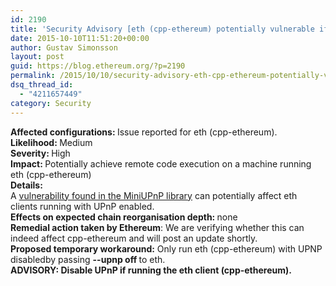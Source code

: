 ```yaml
---
id: 2190
title: 'Security Advisory [eth (cpp-ethereum) potentially vulnerable if running with UPnP enabled]'
date: 2015-10-10T11:51:20+00:00
author: Gustav Simonsson
layout: post
guid: https://blog.ethereum.org/?p=2190
permalink: /2015/10/10/security-advisory-eth-cpp-ethereum-potentially-vulnerable-if-running-with-upnp-enabled/
dsq_thread_id:
  - "4211657449"
category: Security
---
```

<section class="postbody"><b>Affected configurations: </b>Issue reported for eth (cpp-ethereum).</section><section class="postbody"></section><section class="postbody"></section><section class="postbody"></section><section class="postbody"></section><section class="postbody"></section><section class="postbody"></section><section class="postbody"><b>Likelihood: </b>Medium</section><section class="postbody"></section><section class="postbody"></section><section class="postbody"></section><section class="postbody"></section><section class="postbody"></section><section class="postbody"><b>Severity: </b>High</section><section class="postbody"></section><section class="postbody"></section><section class="postbody"></section><section class="postbody"></section><section class="postbody"><b>Impact: </b>Potentially achieve remote code execution on a machine running eth (cpp-ethereum)</section><section class="postbody"></section><section class="postbody"></section><section class="postbody"><b>Details:</b></section>A <a href="http://talosintel.com/reports/TALOS-2015-0035/">vulnerability found in the MiniUPnP library</a> can potentially affect eth clients running with UPnP enabled.

<section class="postbody"></section><section class="postbody"><b>Effects on expected chain reorganisation depth: </b>none</section><section class="postbody"></section><section class="postbody"></section><section class="postbody"></section><section class="postbody"></section><section class="postbody"></section><section class="postbody"><b>Remedial action taken by Ethereum</b>: We are verifying whether this can indeed affect cpp-ethereum and will post an update shortly.</section><section class="postbody"></section><section class="postbody"></section><section class="postbody"></section><section class="postbody"></section><section class="postbody"></section><section class="postbody"><b>Proposed temporary workaround:</b> Only run eth (cpp-ethereum) with UPNP disabledby passing <strong>--upnp off </strong>to eth.</section><section class="postbody"></section><section class="postbody"></section><section class="postbody"></section><section class="postbody"></section><section class="postbody"><b>ADVISORY: Disable UPnP if running the eth client (cpp-ethereum).
</b></section>